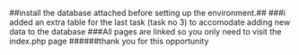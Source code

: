 ##install the database attached before setting up the environment.##
###i added an extra table for the last task (task no 3) to accomodate adding new data to the database
###All pages are linked so you only need to visit the index.php page
######thank you for this opportunity
